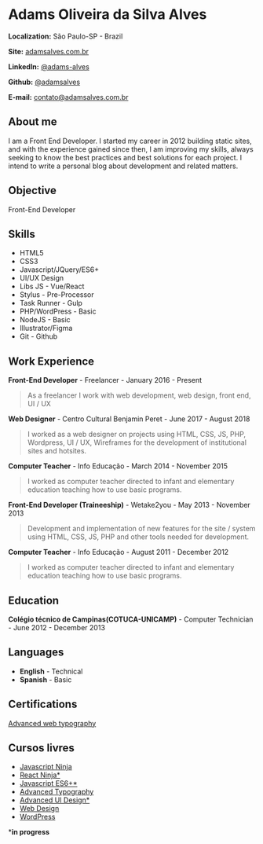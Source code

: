 # Adams Oliveira da Silva Alves

**Localization:** São Paulo-SP - Brazil

**Site:** [adamsalves.com.br](https://adamsalves.com.br)

**LinkedIn:** [@adams-alves](https://www.linkedin.com/in/adams-alves/)

**Github:** [@adamsalves](https://github.com/adamsalves)

**E-mail:** contato@adamsalves.com.br

## About me
I am a Front End Developer. I started my career in 2012 building static sites, and with the experience gained since then, I am improving my skills, always seeking to know the best practices and best solutions for each project. I intend to write a personal blog about development and related matters.

## Objective
Front-End Developer

## Skills

* HTML5
* CSS3
* Javascript/JQuery/ES6+
* UI/UX Design
* Libs JS - Vue/React
* Stylus - Pre-Processor
* Task Runner - Gulp
* PHP/WordPress - Basic
* NodeJS - Basic
* Illustrator/Figma
* Git - Github

## Work Experience

**Front-End Developer** - Freelancer - January 2016 - Present

> As a freelancer I work with web development, web design, front end, UI / UX

**Web Designer** - Centro Cultural Benjamin Peret - June 2017 - August 2018

> I worked as a web designer on projects using HTML, CSS, JS, PHP, Wordpress, UI / UX, Wireframes for the development of institutional sites and hotsites.

**Computer Teacher** - Info Educação - March 2014 - November 2015

> I worked as computer teacher directed to infant and elementary education teaching how to use basic programs.

**Front-End Developer (Traineeship)** - Wetake2you - May 2013 - November 2013

> Development and implementation of new features for the site / system using HTML, CSS, JS, PHP and other tools needed for development.

**Computer Teacher** - Info Educação - August 2011 - December 2012

> I worked as computer teacher directed to infant and elementary education teaching how to use basic programs.

## Education

**Colégio técnico de Campinas(COTUCA-UNICAMP)** - Computer Technician - June 2012 - December 2013

## Languages

- **English** - Technical
- **Spanish** - Basic

## Certifications
[Advanced web typography](https://www.origamid.com/certificate/fe36225d/)

## Cursos livres
* [Javascript Ninja](https://github.com/adamsalves/curso-javascript-ninja)
* [React Ninja*](https://github.com/da2k/curso-reactjs-ninja)
* [Javascript ES6+*](https://www.origamid.com/curso/javascript-completo-es6/)
* [Advanced Typography](https://www.origamid.com/curso/tipografia-avancada)
* [Advanced UI Design*](https://www.origamid.com/curso/ui-design-avancado/)
* [Web Design](https://www.origamid.com/curso/web-design-completo/)
* [WordPress](https://www.origamid.com/curso/wordpress-como-cms/)

***in progress**